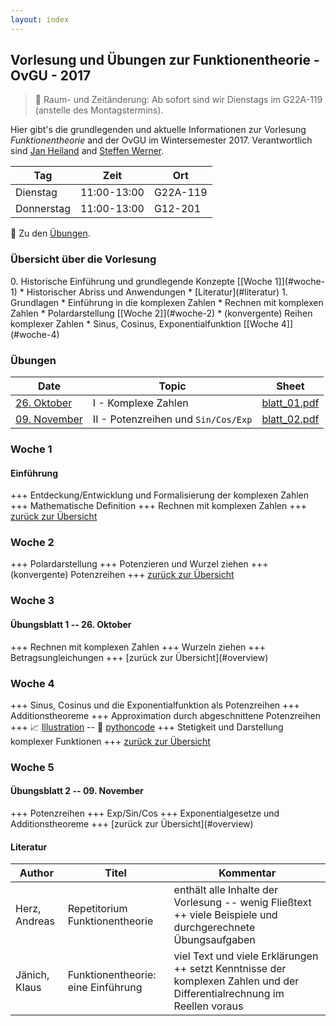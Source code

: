 ```yaml
---
layout: index
---
```


Vorlesung und &Uuml;bungen zur Funktionentheorie - OvGU - 2017
-----

> :rocket: Raum- und Zeit&auml;nderung: Ab sofort sind wir Dienstags im G22A-119 (anstelle des Montagstermins).

Hier gibt's die grundlegenden und aktuelle Informationen zur Vorlesung *Funktionentheorie* and der OvGU im Wintersemester 2017. Verantwortlich sind [Jan Heiland](http://www.mpi-magdeburg.mpg.de/person/29457/822630) and [Steffen Werner](http://www.mpi-magdeburg.mpg.de/person/38514/822672).

| Tag | Zeit | Ort |
| ------- | ------ | ------- |
| Dienstag | 11:00-13:00 | G22A-119 |
| Donnerstag | 11:00-13:00 | G12-201 |

:memo: Zu den [&Uuml;bungen](#uebungen).

<h3 id="overview">&Uuml;bersicht &uuml;ber die Vorlesung</h3>
 0. Historische Einf&uuml;hrung und grundlegende Konzepte [[Woche 1]](#woche-1)
   * Historischer Abriss und Anwendungen
   * [Literatur](#literatur)
 1. Grundlagen
   * Einf&uuml;hrung in die komplexen Zahlen
   * Rechnen mit komplexen Zahlen
   * Polardarstellung [[Woche 2]](#woche-2)
   * (konvergente) Reihen komplexer Zahlen
   * Sinus, Cosinus, Exponentialfunktion [[Woche 4]](#woche-4)

<h3 id='uebungen'>&Uuml;bungen</h3>

| Date | Topic | Sheet |
| ------- | ------ | ------- |
| [26. Oktober](#exercisei) | I - Komplexe Zahlen | [blatt_01.pdf](files/blatt_01.pdf) |
| [09. November](#exerciseii) | II - Potenzreihen und `Sin/Cos/Exp` | [blatt_02.pdf](files/blatt_02.pdf) |

### Woche 1

#### Einf&uuml;hrung

+++ Entdeckung/Entwicklung und Formalisierung der komplexen Zahlen +++ Mathematische Definition +++ Rechnen mit komplexen Zahlen +++ [zur&uuml;ck zur &Uuml;bersicht](#overview)

### Woche 2

+++ Polardarstellung +++ Potenzieren und Wurzel ziehen +++ (konvergente) Potenzreihen +++ [zur&uuml;ck zur &Uuml;bersicht](#overview)

### Woche 3

<h4 id="exercisei"> &Uuml;bungsblatt 1 -- 26. Oktober </h4>
+++ Rechnen mit komplexen Zahlen +++ Wurzeln ziehen +++ Betragsungleichungen +++ [zur&uuml;ck zur &Uuml;bersicht](#overview)

### Woche 4
+++ Sinus, Cosinus und die Exponentialfunktion als Potenzreihen +++ Additionstheoreme +++ Approximation durch abgeschnittene Potenzreihen +++ :chart_with_upwards_trend: [Illustration](files/truncatedsines.html) -- :floppy_disk: [pythoncode](files/sinus-series-test.py)  +++ Stetigkeit und Darstellung komplexer Funktionen +++ [zur&uuml;ck zur &Uuml;bersicht](#overview)

### Woche 5
<h4 id="exerciseii"> &Uuml;bungsblatt 2 -- 09. November </h4>
+++ Potenzreihen +++ Exp/Sin/Cos +++ Exponentialgesetze und Additionstheoreme +++ [zur&uuml;ck zur &Uuml;bersicht](#overview)

#### Literatur

| Author | Titel | Kommentar |
| ------- | ------ | ------- |
| Herz, Andreas | Repetitorium Funktionentheorie | enth&auml;lt alle Inhalte der Vorlesung -- wenig Flie&szlig;text ++ viele Beispiele und durchgerechnete &Uuml;bungsaufgaben |
| J&auml;nich, Klaus | Funktionentheorie: eine Einf&uuml;hrung | viel Text und viele Erkl&auml;rungen ++ setzt Kenntnisse der komplexen Zahlen und der Differentialrechnung im Reellen voraus |

